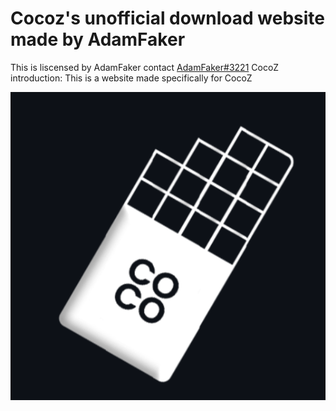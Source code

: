 # Cocoz's unofficial download website made by AdamFaker
This is liscensed by AdamFaker contact [AdamFaker#3221](https://discord.com/channels/@me/)
CocoZ introduction: This is a website made specifically for CocoZ



![](Cocoz.png)
